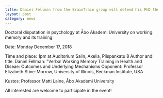 ```yaml
---
title: Daniel Fellman from the BrainTrain group will defend his PhD thesis on June 4, 2018 
layout: post
category: news
---
```

Doctoral disputation in psychology at Åbo Akademi University on working memory and its training

Date: Monday December 17, 2018

Time and place: 1pm at Auditorium Salin, Axelia, Piispankatu 8
Author and title: Daniel Fellman: "Verbal Working Memory Training in Health and Diseae: Outcomes and Underlying Mechanisms
Opponent: Professor Elizabeth Stine-Morrow, University of Illinois, Beckman Institute, USA

Kustos: Professor Matti Laine, Åbo Akademi University

All interested are welcome to participate in the event! 
